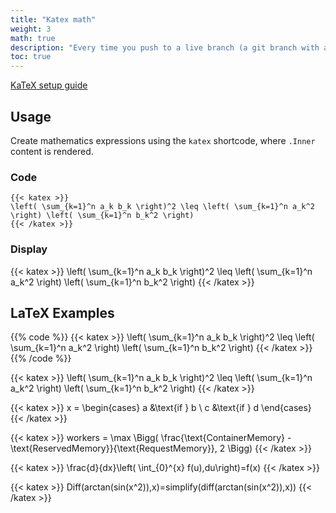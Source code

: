 ```yaml
---
title: "Katex math"
weight: 3
math: true
description: "Every time you push to a live branch (a git branch with an active environment attached to it) or activate an <a href=\"/administration/web/environments.html\">environment</a> for a branch, there are two main processes that happen: <b>Build</b> and <b>Deploy</b>."
toc: true
---
```


[KaTeX setup guide](https://github.com/gohugoio/hugoBasicExample/blob/master/content/post/math-typesetting.mmark)

## Usage

Create mathematics expressions using the `katex` shortcode, where `.Inner` content is rendered.

### Code

```
{{< katex >}}
\left( \sum_{k=1}^n a_k b_k \right)^2 \leq \left( \sum_{k=1}^n a_k^2 \right) \left( \sum_{k=1}^n b_k^2 \right)
{{< /katex >}}
```

### Display

{{< katex >}}
\left( \sum_{k=1}^n a_k b_k \right)^2 \leq \left( \sum_{k=1}^n a_k^2 \right) \left( \sum_{k=1}^n b_k^2 \right)
{{< /katex >}}

## LaTeX Examples

{{% code %}}
  {{< katex >}}
  \left( \sum_{k=1}^n a_k b_k \right)^2 \leq \left( \sum_{k=1}^n a_k^2 \right) \left( \sum_{k=1}^n b_k^2 \right)
  {{< /katex >}}
{{% /code %}}

{{< katex >}}
\left( \sum_{k=1}^n a_k b_k \right)^2 \leq \left( \sum_{k=1}^n a_k^2 \right) \left( \sum_{k=1}^n b_k^2 \right)
{{< /katex >}}


{{< katex >}}
x = \begin{cases}
   a &\text{if } b \\
   c &\text{if } d
\end{cases}
{{< /katex >}}

{{< katex >}}
workers = \max \Bigg( \frac{\text{ContainerMemory} - \text{ReservedMemory}}{\text{RequestMemory}}, 2 \Bigg)
{{< /katex >}}

{{< katex >}}
\frac{d}{dx}\left( \int_{0}^{x} f(u)\,du\right)=f(x)
{{< /katex >}}

{{< katex >}}
Diff(arctan(sin(x^2)),x)=simplify(diff(arctan(sin(x^2)),x))
{{< /katex >}}
